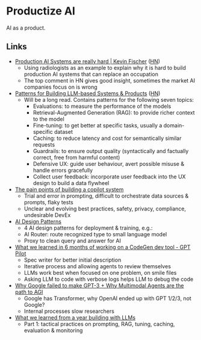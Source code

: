 # Productize AI

AI as a product.

## Links

- [Production AI Systems are really hard | Kevin Fischer](https://methexis.substack.com/p/production-ai-systems-are-really)
  ([HN](https://news.ycombinator.com/item?id=36111596))
  - Using radiologists as an example to explain why it is hard to build
    production AI systems that can replace an occupation
  - The top comment in HN gives good insight, sometimes the market AI companies
    focus on is wrong
- [Patterns for Building LLM-based Systems & Products](https://eugeneyan.com/writing/llm-patterns/)
  ([HN](https://news.ycombinator.com/item?id=36965993))
  - Will be a long read. Contains patterns for the following seven topics:
    - Evaluations: to measure the performance of the models
    - Retrieval-Augmented Generation (RAG): to provide richer context to the
      model
    - Fine-tuning: to get better at specific tasks, usually a domain-specific
      dataset
    - Caching: to reduce latency and cost for semantically similar requests
    - Guardrails: to ensure output quality (syntactically and factually correct,
      free from harmful content)
    - Defensive UX: guide user behaviour, avert possible misuse & handle errors
      gracefully
    - Collect user feedback: incorporate user feedback into the UX design to
      build a data flywheel
- [The pain points of building a copilot system](https://austinhenley.com/blog/copilotpainpoints.html)
  - Trial and error in prompting, difficult to orchestrate data sources &
    prompts, flaky tests
  - Unclear and evolving best practices, safety, privacy, compliance,
    undesirable DevEx
- [AI Design Patterns](https://tomtunguz.com/ai-design-patterns/)
  - 4 AI design patterns for deployment & training, e.g.:
  - AI Router: route recognized type to small language model
  - Proxy to clean query and answer for AI
- [What we learned in 6 months of working on a CodeGen dev tool - GPT Pilot](https://blog.pythagora.ai/2024/02/19/gpt-pilot-what-did-we-learn-in-6-months-of-working-on-a-codegen-pair-programmer/)
  - Spec writer for better initial description
  - Iterative process and allowing agents to review themselves
  - LLMs work best when focused on one problem, on smile files
  - Asking LLM to code with verbose logs helps LLM to debug the code
- [Why Google failed to make GPT-3 + Why Multimodal Agents are the path to AGI](https://www.latent.space/p/adept)
  - Google has Transformer, why OpenAI ended up with GPT 1/2/3, not Google?
  - Internal processes slow researchers
- [What we learned from a year building with LLMs](https://www.oreilly.com/radar/what-we-learned-from-a-year-of-building-with-llms-part-i/)
  - Part 1: tactical practices on prompting, RAG, tuning, caching, evaluation &
    monitoring

